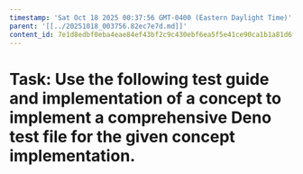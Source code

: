 ```yaml
---
timestamp: 'Sat Oct 18 2025 00:37:56 GMT-0400 (Eastern Daylight Time)'
parent: '[[../20251018_003756.82ec7e7d.md]]'
content_id: 7e1d8edbf0eba4eae84ef43bf2c9c430ebf6ea5f5e41ce90ca1b1a81d6f3fdbe
---
```


# Task: Use the following test guide and implementation of a concept to implement a comprehensive Deno test file for the given concept implementation.
